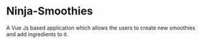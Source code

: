 # Ninja-Smoothies
A Vue Js based application which allows the users to create new smoothies and add ingredients to it.
